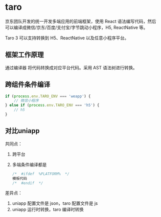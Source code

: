 # taro

京东团队开发的统一开发多端应用的前端框架，使用 React 语法编写代码，然后可以编译成微信/京东/百度/支付宝/字节跳动小程序，H5, ReactNative 等。

Taro 3 可以支持转换到 H5、ReactNative 以及任意小程序平台。

## 框架工作原理

通过编译器 将代码转换成对应平台代码。采用 AST 语法树进行转换。

## 跨组件条件编译

```js
if (process.env.TARO_ENV === 'weapp') {
    // 微信小程序
} else if (process.env.TARO_ENV === 'h5') {
    // h5
}
```

## 对比uniapp

共同点：

1. 跨平台
2. 多端条件编译都是

    ```js
    /*  #ifdef  %PLATFORM%  */
    模板代码
    /*  #endif  */
    ```

差异点：

1. uniapp 配置文件是 json，taro 配置文件是 js
2. uniapp 运行时转换，taro 编译时转换
